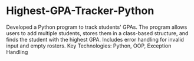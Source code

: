 # Highest-GPA-Tracker-Python
Developed a Python program to track students' GPAs. The program allows users to add multiple students, stores them in a class-based structure, and finds the student with the highest GPA. Includes error handling for invalid input and empty rosters.
Key Technologies: Python, OOP, Exception Handling


